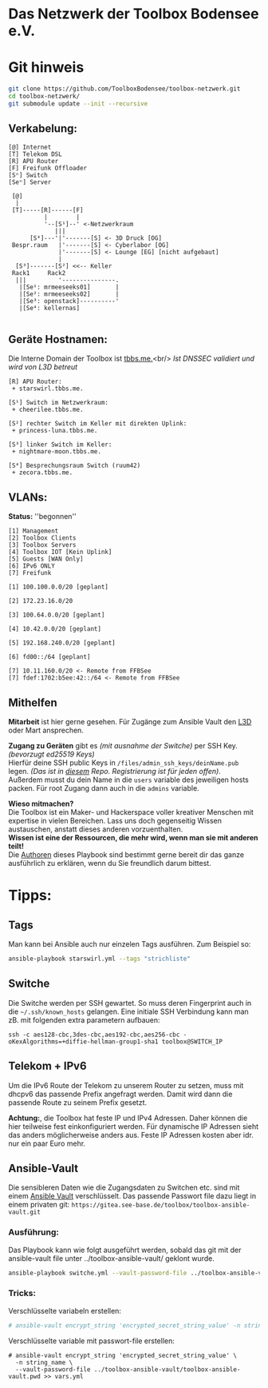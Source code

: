  Das Netzwerk der Toolbox Bodensee e.V.
==============================

# Git hinweis

```bash
git clone https://github.com/ToolboxBodensee/toolbox-netzwerk.git
cd toolbox-netzwerk/
git submodule update --init --recursive
```

## Verkabelung:

```
[@] Internet
[T] Telekom DSL
[R] APU Router
[F] Freifunk Offloader
[Sⁿ] Switch
[Seⁿ] Server

 [@]
  |
 [T]-----[R]------[F]
          |        |
          '--[S¹]--' <-Netzwerkraum
             |||
      [S⁴]---'|'-------[S] <- 3D Druck [OG]      
 Bespr.raum   |'-------[S] <- Cyberlabor [OG]
              |'-------[S] <- Lounge [EG] [nicht aufgebaut]
              |
  [S³]-------[S²] <<-- Keller
 Rack1     Rack2
  |||         '---------------.
   |[Se¹: mrmeeseeks01]       |
   |[Se²: mrmeeseeks02]       |
   |[Se³: openstack]----------'
   |[Se⁴: kellernas]
 
```

## Geräte Hostnamen:

Die Interne Domain der Toolbox ist [tbbs.me.](https://tbbs.me.)<br/>
*Ist DNSSEC validiert und wird von L3D betreut*

```
[R] APU Router:
 + starswirl.tbbs.me.

[S¹] Switch im Netzwerkraum:
 + cheerilee.tbbs.me.

[S²] rechter Switch im Keller mit direkten Uplink:
 + princess-luna.tbbs.me.

[S³] linker Switch im Keller:
 + nightmare-moon.tbbs.me.

[S⁴] Besprechungsraum Switch (ruum42)
 + zecora.tbbs.me.

```

 VLANs:
--------------

**Status:** ''begonnen''

```
[1] Management
[2] Toolbox Clients
[3] Toolbox Servers
[4] Toolbox IOT [Kein Uplink]
[5] Guests [WAN Only]
[6] IPv6 ONLY
[7] Freifunk

[1] 100.100.0.0/20 [geplant]

[2] 172.23.16.0/20 

[3] 100.64.0.0/20 [geplant]

[4] 10.42.0.0/20 [geplant]

[5] 192.168.240.0/20 [geplant]

[6] fd00::/64 [geplant]

[7] 10.11.160.0/20 <- Remote from FFBSee
[7] fdef:1702:b5ee:42::/64 <- Remote from FFBSee

```

 Mithelfen
------------

**Mitarbeit** ist hier gerne gesehen. Für Zugänge zum Ansible Vault den [L3D](https://chaos.social/@l3d) oder Mart ansprechen.

**Zugang zu Geräten** gibt es *(mit ausnahme der Switche)* per SSH Key. *(bevorzugt ed25519 Keys)*<br/>
Hierfür deine SSH public Keys in ``/files/admin_ssh_keys/deinName.pub`` legen. *(Das ist in [diesem](https://gitea.see-base.de/toolbox/ssh-public-keys.git) Repo. Registrierung ist für jeden offen)*.<br/>
Außerdem musst du dein Name in die ``users`` variable des jeweiligen hosts packen. Für root Zugang dann auch in die ``admins`` variable.

**Wieso mitmachen?**<br/>
Die Toolbox ist ein Maker- und Hackerspace voller kreativer Menschen mit expertise in vielen Bereichen. Lass uns doch gegenseitig Wissen austauschen, anstatt dieses anderen vorzuenthalten.<br/>
**Wissen ist eine der Ressourcen, die mehr wird, wenn man sie mit anderen teilt!**<br/>
Die [Authoren](https://github.com/ToolboxBodensee/toolbox-netzwerk/graphs/contributors) dieses Playbook sind bestimmt gerne bereit dir das ganze ausführlich zu erklären, wenn du Sie freundlich darum bittest.


 Tipps:
==============

 Tags
--------

Man kann bei Ansible auch nur einzelen Tags ausführen. Zum Beispiel so:

```bash
ansible-playbook starswirl.yml --tags "strichliste"
```

 Switche
-----------
Die Switche werden per SSH gewartet. So muss deren Fingerprint auch in die ``~/.ssh/known_hosts`` gelangen.
Eine initiale SSH Verbindung kann man zB. mit folgenden extra parametern aufbauen:

```
ssh -c aes128-cbc,3des-cbc,aes192-cbc,aes256-cbc -oKexAlgorithms=+diffie-hellman-group1-sha1 toolbox@SWITCH_IP
```

 Telekom + IPv6
-------------
Um die IPv6 Route der Telekom zu unserem Router zu setzen, muss mit dhcpv6 das passende Prefix angefragt werden.
Damit wird dann die passende Route zu seinem Prefix gesetzt.

**Achtung:**, die Toolbox hat feste IP und IPv4 Adressen. Daher können die hier teilweise fest einkonfiguriert werden.
Für dynamische IP Adressen sieht das anders möglicherweise anders aus. Feste IP Adressen kosten aber idr. nur ein paar Euro mehr.

 Ansible-Vault
---------------

Die sensibleren Daten wie die Zugangsdaten zu Switchen etc. sind mit einem [Ansible Vault](https://docs.ansible.com/ansible/latest/user_guide/vault.html) verschlüsselt.
Das passende Passwort file dazu liegt in einem privaten git: ``https://gitea.see-base.de/toolbox/toolbox-ansible-vault.git``

### Ausführung:

Das Playbook kann wie folgt ausgeführt werden, sobald das git mit der ansible-vault file unter ../toolbox-ansible-vault/ geklont wurde.
```bash
ansible-playbook switche.yml --vault-password-file ../toolbox-ansible-vault/toolbox-ansible-vault.pwd
``` 


### Tricks:

Verschlüsselte variabeln erstellen:
```bash
# ansible-vault encrypt_string 'encrypted_secret_string_value' -n string_name >> vars.yml
```

Verschlüsselte variable mit passwort-file erstellen:
```
# ansible-vault encrypt_string 'encrypted_secret_string_value' \
  -n string_name \
  --vault-password-file ../toolbox-ansible-vault/toolbox-ansible-vault.pwd >> vars.yml
```


